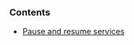 <!-- usedin: [ _legacy_docker/stack-management] - post: -->


### Contents

*    [Pause and resume services](#pause_resume)

